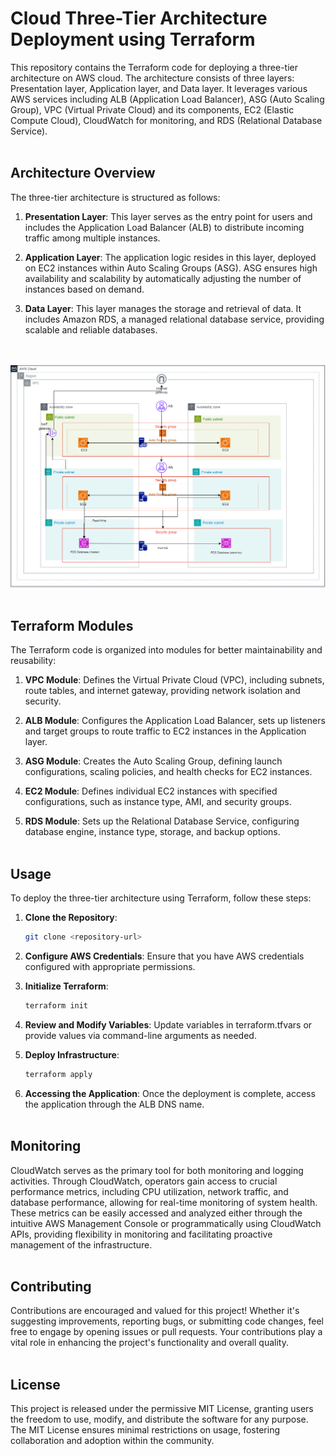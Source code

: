 # Cloud Three-Tier Architecture Deployment using Terraform

This repository contains the Terraform code for deploying a three-tier architecture on AWS cloud. The architecture consists of three layers: Presentation layer, Application layer, and Data layer. It leverages various AWS services including ALB (Application Load Balancer), ASG (Auto Scaling Group), VPC (Virtual Private Cloud) and its components, EC2 (Elastic Compute Cloud), CloudWatch for monitoring, and RDS (Relational Database Service).
<br/><br/>

## Architecture Overview

The three-tier architecture is structured as follows:

1. **Presentation Layer**: This layer serves as the entry point for users and includes the Application Load Balancer (ALB) to distribute incoming traffic among multiple instances.

2. **Application Layer**: The application logic resides in this layer, deployed on EC2 instances within Auto Scaling Groups (ASG). ASG ensures high availability and scalability by automatically adjusting the number of instances based on demand.

3. **Data Layer**: This layer manages the storage and retrieval of data. It includes Amazon RDS, a managed relational database service, providing scalable and reliable databases.
   
<br/><br/>
<img src="3_TIER_DIA.png" alt="Architecture Diagram" width="600">
<br/><br/>

## Terraform Modules

The Terraform code is organized into modules for better maintainability and reusability:

1. **VPC Module**: Defines the Virtual Private Cloud (VPC), including subnets, route tables, and internet gateway, providing network isolation and security.

2. **ALB Module**: Configures the Application Load Balancer, sets up listeners and target groups to route traffic to EC2 instances in the Application layer.

3. **ASG Module**: Creates the Auto Scaling Group, defining launch configurations, scaling policies, and health checks for EC2 instances.

4. **EC2 Module**: Defines individual EC2 instances with specified configurations, such as instance type, AMI, and security groups.

5. **RDS Module**: Sets up the Relational Database Service, configuring database engine, instance type, storage, and backup options.
<br/><br/>

## Usage

To deploy the three-tier architecture using Terraform, follow these steps:

1. **Clone the Repository**:
   ```bash
   git clone <repository-url>

2. **Configure AWS Credentials**:
   Ensure that you have AWS credentials configured with appropriate permissions.

3. **Initialize Terraform**:
   ```bash
   terraform init

4. **Review and Modify Variables**:
   Update variables in terraform.tfvars or provide values via command-line arguments as needed.

5. **Deploy Infrastructure**:
    ```bash
   terraform apply

7. **Accessing the Application**:
   Once the deployment is complete, access the application through the ALB DNS name.
<br/><br/>

## Monitoring

CloudWatch serves as the primary tool for both monitoring and logging activities. Through CloudWatch, operators gain access to crucial performance metrics, including CPU utilization, network traffic, and database performance, allowing for real-time monitoring of system health. These metrics can be easily accessed and analyzed either through the intuitive AWS Management Console or programmatically using CloudWatch APIs, providing flexibility in monitoring and facilitating proactive management of the infrastructure.
<br/><br/>

## Contributing

Contributions are encouraged and valued for this project! Whether it's suggesting improvements, reporting bugs, or submitting code changes, feel free to engage by opening issues or pull requests. Your contributions play a vital role in enhancing the project's functionality and overall quality.
<br/><br/>

## License

This project is released under the permissive MIT License, granting users the freedom to use, modify, and distribute the software for any purpose. The MIT License ensures minimal restrictions on usage, fostering collaboration and adoption within the community.


